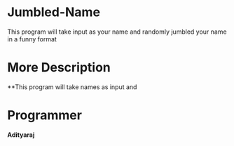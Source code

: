 # Jumbled-Name
This program will take input as your name and randomly jumbled your name in a funny format

# More Description 
**This program will take names as input and 

# Programmer
**Adityaraj**
